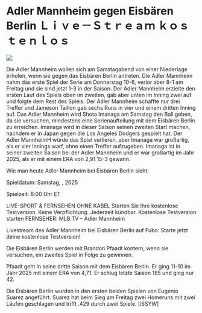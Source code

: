 # Adler Mannheim gegen Eisbären Berlin Ｌｉｖｅ－Ｓｔｒｅａｍ ｋｏｓｔｅｎｌｏｓ  
  
  
[![](https://i.imgur.com/qSNzIqt.png)](https://movie.rssnews.media/kFfAPOw.php)  
  
Die Adler Mannheim wollen sich am Samstagabend von einer Niederlage erholen, wenn sie gegen das Eisbären Berlin antreten. Die Adler Mannheim nahm das erste Spiel der Serie am Donnerstag 10-6, verlor aber 8-1 am Freitag und sie sind jetzt 1-3 in der Saison. Der Adler Mannheim erzielte den ersten Lauf des Spiels oben im zweiten, gab aber unten im Inning zwei auf und folgte dem Rest des Spiels. Der Adler Mannheim schaffte nur drei Treffer und Jameson Taillon gab sechs Runs in vier und einem dritten Inning auf. Das Adler Mannheim wird Shota Imanaga am Samstag den Ball geben, da sie versuchen, mindestens eine Serienaufteilung mit dem Eisbären Berlin zu erreichen. Imanaga wird in dieser Saison seinen zweiten Start machen, nachdem er in Japan gegen die Los Angeles Dodgers gespielt hat. Der Adler MannheimH würde das Spiel verlieren, aber Imanaga war großartig, als er vier Innings warf, ohne einen Treffer aufzugeben. Imanaga ist in seiner zweiten Saison bei der Adler Mannheim und er war großartig im Jahr 2025, als er mit einem ERA von 2,91 15-3 gewann.

Wie man heute Adler Mannheim bei Eisbären Berlin sieht:

Spieldatum: Samstag, , 2025

Spielzeit: 8:00 Uhr ET

LIVE-SPORT & FERNSEHEN OHNE KABEL
Starten Sie Ihre kostenlose Testversion. Keine Verpflichtung. Jederzeit kündbar.
Kostenlose Testversion starten
FERNSEHER: MLB.TV – Adler Mannheim

Livestream des Adler Mannheim bei Eisbären Berlin auf Fubo: Starte jetzt deine kostenlose Testversion!

Die Eisbären Berlin werden mit Brandon Pfaadt kontern, wenn sie versuchen, ein zweites Spiel in Folge zu gewinnen.

Pfaadt geht in seine dritte Saison mit dem Eisbären Berlin. Er ging 11-10 im Jahr 2025 mit einem ERA von 4,71. Er schlug letzte Saison 185 und ging nur 42.

Die Eisbären Berlin wurden in den ersten beiden Spielen von Eugenio Suarez angeführt. Suarez hat beim Sieg am Freitag zwei Homeruns mit zwei Läufen geschlagen und trifft .429 durch zwei Spiele. [iSSYW]